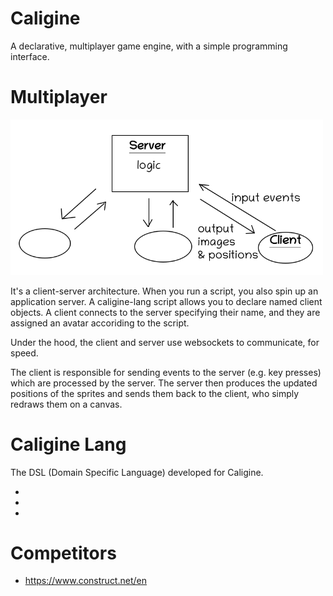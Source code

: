 # Caligine

A declarative, multiplayer game engine, with a simple programming interface.

# Multiplayer

<img src='./docs/client-server-diagram.png' width='500px'/>

It's a client-server architecture. When you run a script, you also spin up an application server. A caligine-lang script allows you to declare named client objects. A client connects to the server specifying their name, and they are assigned an avatar accoriding to the script.

Under the hood, the client and server use websockets to communicate, for speed.

The client is responsible for sending events to the server (e.g. key presses) which are processed by the server. The server then produces the updated positions of the sprites and sends them back to the client, who simply redraws them on a canvas.

# Caligine Lang

The DSL (Domain Specific Language) developed for Caligine.

- [](./src/examples/example3.txt)
- [](./src/examples/test-when-statement-no-vars.txt)
- [](./src/examples/test-when-statement-with-one-var.txt)

# Competitors

- https://www.construct.net/en


